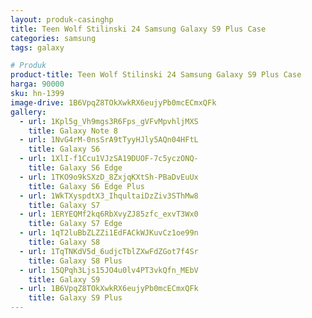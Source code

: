 ```yaml
---
layout: produk-casinghp
title: Teen Wolf Stilinski 24 Samsung Galaxy S9 Plus Case
categories: samsung
tags: galaxy

# Produk
product-title: Teen Wolf Stilinski 24 Samsung Galaxy S9 Plus Case
harga: 90000
sku: hn-1399
image-drive: 1B6VpqZ8TOkXwkRX6eujyPb0mcECmxQFk
gallery:
  - url: 1Kpl5g_Vh9mgs3R6Fps_gVFvMpvhljMXS
    title: Galaxy Note 8
  - url: 1NvG4rM-0nsSrA9tTyyHJly5AQn04HFtL
    title: Galaxy S6
  - url: 1XlI-f1Ccu1VJzSA19DUOF-7c5yczONQ-
    title: Galaxy S6 Edge
  - url: 1TKO9o9kSXzD_8ZxjqKXtSh-PBaDvEuUx
    title: Galaxy S6 Edge Plus
  - url: 1WkTXyspdtX3_IhqultaiDzZiv3SThMw8
    title: Galaxy S7
  - url: 1ERYEQMf2kq6RbXvyZJ85zfc_exvT3Wx0
    title: Galaxy S7 Edge
  - url: 1qT2luBbZLZZi1EdFACkWJKuvCz1oe99n
    title: Galaxy S8
  - url: 1TqTNKdV5d_6udjcTblZXwFdZGot7f4Sr
    title: Galaxy S8 Plus
  - url: 15QPqh3Ljs15JO4u0lv4PT3vkQfn_MEbV
    title: Galaxy S9
  - url: 1B6VpqZ8TOkXwkRX6eujyPb0mcECmxQFk
    title: Galaxy S9 Plus
---
```

